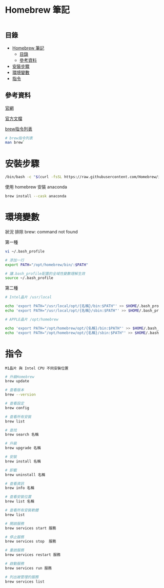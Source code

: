 # Homebrew 筆記

```
```

## 目錄

- [Homebrew 筆記](#homebrew-筆記)
	- [目錄](#目錄)
	- [參考資料](#參考資料)
- [安裝步驟](#安裝步驟)
- [環境變數](#環境變數)
- [指令](#指令)

## 參考資料

[官網](https://brew.sh/)

[官方文檔](https://docs.brew.sh/)

[brew指令列表](https://docs.brew.sh/Manpage)

```bash
# brew指令列表
man brew`
```

# 安裝步驟

```bash
/bin/bash -c "$(curl -fsSL https://raw.githubusercontent.com/Homebrew/install/HEAD/install.sh)"
```

使用 homebrew 安裝 anaconda
```bash
brew install --cask anaconda
```

# 環境變數

狀況 排除 brew: command not found

第一種
```bash
vi ~/.bash_profile

# 添加一行
export PATH="/opt/homebrew/bin/:$PATH"

# 讓.bash_profile配置的全域性變數理解生效
source ~/.bash_profile
```

第二種
```bash
# Intel晶片 /usr/local

echo 'export PATH="/usr/local/opt/{名稱}/bin:$PATH"' >> $HOME/.bash_profile
echo 'export PATH="/usr/local/opt/{名稱}/sbin:$PATH"' >> $HOME/.bash_profile

# APPLE晶片 /opt/homebrew

echo 'export PATH="/opt/homebrew/opt/{名稱}/bin:$PATH"' >> $HOME/.bash_profile
echo 'export PATH="/opt/homebrew/opt/{名稱}/sbin:$PATH"' >> $HOME/.bash_profile
```

# 指令

`M1晶片 與 Intel CPU 不同安裝位置`

```bash
# 升級Homebrew
brew update

# 查看版本
brew --version

# 查看設定
brew config

# 查看所有安裝
brew list

# 查找
brew search 名稱

# 升級
brew upgrade 名稱

# 安裝
brew install 名稱

# 卸載
brew uninstall 名稱

# 查看資訊
brew info 名稱

# 查看安裝位置
brew list 名稱

# 查看所有安裝軟體
brew list

# 開啟服務
brew services start 服務

# 停止服務
brew services stop  服務

# 重啟服務
brew services restart 服務

# 啟動服務
brew services run 服務

# 列出被管理的服務
brew services list
```